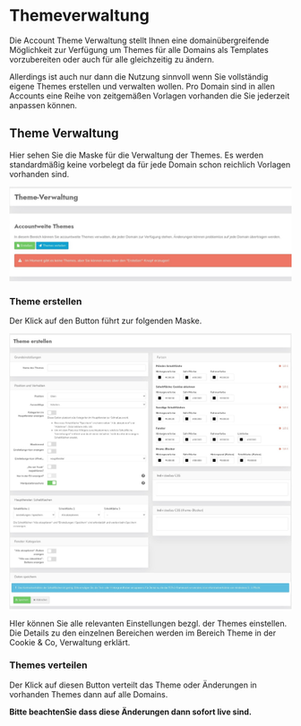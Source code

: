 # Themeverwaltung

Die Account Theme Verwaltung stellt Ihnen eine domainübergreifende Möglichkeit zur Verfügung um Themes für alle Domains als Templates vorzubereiten oder auch für alle gleichzeitig zu ändern.

Allerdings ist auch nur dann die Nutzung sinnvoll wenn Sie vollständig eigene Themes erstellen und verwalten wollen. Pro Domain sind in allen Accounts eine Reihe von zeitgemäßen Vorlagen vorhanden die Sie jederzeit anpassen können.



## Theme Verwaltung

Hier sehen Sie die Maske für die Verwaltung der Themes. Es werden standardmäßig keine vorbelegt da für jede Domain schon reichlich Vorlagen vorhanden sind.

![screenshot-1641832792629](../assets/screenshot-1641832792629.jpg)

### Theme erstellen

Der Klick auf den Button führt zur folgenden Maske.

![screenshot-1641834371507 (1)](../assets/screenshot-1641834371507%20(1).jpg)

HIer können Sie alle relevanten Einstellungen bezgl. der Themes einstellen. Die Details zu den einzelnen Bereichen werden im Bereich Theme in der Cookie & Co, Verwaltung erklärt.

### Themes verteilen

Der Klick auf diesen Button verteilt das Theme oder Änderungen in vorhanden Themes dann auf alle Domains. 

**Bitte beachtenSie dass diese Änderungen dann sofort live sind.**
